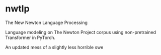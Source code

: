 # nwtlp
The New Newton Language Processing


Language modeling on The Newton Project corpus using non-pretrained Transformer in PyTorch.

An updated mess of a slightly less horrible swe
